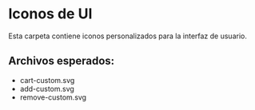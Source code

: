 # Iconos de UI

Esta carpeta contiene iconos personalizados para la interfaz de usuario.

## Archivos esperados:
- cart-custom.svg
- add-custom.svg
- remove-custom.svg
